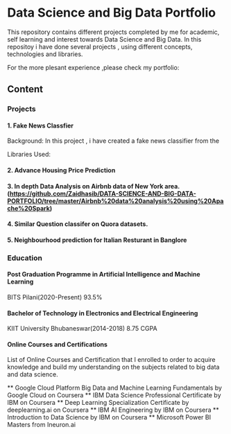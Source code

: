 # Data Science and Big Data Portfolio

This repository contains different projects completed by me for academic, self learning and interest towards Data Science and Big Data.
In this repositoy i have done several projects , using different concepts, technologies and libraries.

For the more plesant experience ,please check my portfolio:  

## Content

### Projects 

#### 1. Fake News Classfier
  
  Background: In this project , i have created a fake news classifier from the 
  
  Libraries Used: 
  
  
#### 2. Advance Housing Price Prediction


#### 3. In depth Data Analysis on Airbnb data of New York area.(https://github.com/Zaidhasib/DATA-SCIENCE-AND-BIG-DATA-PORTFOLIO/tree/master/Airbnb%20data%20analysis%20using%20Apache%20Spark)

#### 4. Similar Question classifer on Quora datasets.

#### 5. Neighbourhood prediction for Italian Resturant in Banglore


### Education

#### Post Graduation Programme in Artificial Intelligence and Machine Learning
 BITS Pilani(2020-Present)    93.5% 


#### Bachelor of Technology in Electronics and Electrical Engineering 
 KIIT University Bhubaneswar(2014-2018)  8.75 CGPA
 
 
 #### Online Courses and Certifications
   List of Online Courses and Certification that I enrolled to order to acquire knowledge and build my understanding on the subjects        related to big data and data science.
   
   ** Google Cloud Platform Big Data and Machine Learning Fundamentals by Google Cloud on Coursera
   ** IBM Data Science Professional Certificate by IBM on Coursera
   ** Deep Learning Specialization Certificate by deeplearning.ai on Coursera
   ** IBM AI Engineering by IBM on Coursera
   ** Introduction to Data Science by IBM on Coursera
   ** Microsoft Power BI Masters from Ineuron.ai
 

